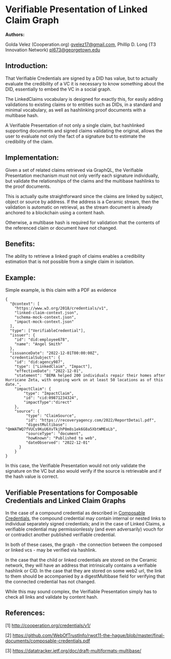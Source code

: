 # Verifiable Presentation of Linked Claim Graph

**Authors:**

Golda Velez (Cooperation.org) <gvelez17@gmail.com>,
Phillip D. Long (T3 Innovation Network) <pl673@georgetown.edu>

## **Introduction**:

That Verifiable Credentials are signed by a DID has value, but to actually evaluate the credibility of a VC 
it is necessary to know something about the DID, essentially to embed the VC in a social graph.

The LinkedClaims vocabulary is designed for exactly this, for easily adding validations to existing claims 
or to entities such as DIDs, in a standard and minimal vocabulary, as well as hashlinking proof documents with a multibase hash.

A Verifiable Presentation of not only a single claim, but hashlinked supporting documents and signed claims validating the original, 
allows the user to evaluate not only the fact of a signature but to estimate the credibility of the claim.

## **Implementation**:

Given a set of related claims retrieved via GraphQL, the Verifiable Presentation mechanism must not only verify each signature individually, but 
validate the relationships of the claims and the multibase hashlinks to the proof documents.

This is actually quite straightforward since the claims are linked by subject, object or source by address.  If the address is a Ceramic stream,
then the validation is automatic on retrieval, as the stream document is already anchored to a blockchain using a content hash.

Otherwise, a multibase hash is required for validation that the contents of the referenced claim or document have not changed.

## **Benefits**:

The ability to retrieve a linked graph of claims enables a credibility estimation that is not possible from a single claim in isolation.

## **Example**:

Simple example, is this claim with a PDF as evidence

```
{
  "@context": [
    "https://www.w3.org/2018/credentials/v1",
    "linked-claim-context.json",
    "schema-mock-context.json",
    "impact-mock-context.json"
  ],
  "type": ["VerifiableCredential"],
  "issuer": {
    "id": "did:employee678",
    "name": "Angel Smith"
  },
  "issuanceDate": "2022-12-01T00:00:00Z",
  "credentialSubject": {
    "id": "did:agency987",
    "type": ["LinkedClaim", "Impact"],
    "effectiveDate": "2022-12-01", 
    "statement": "BEMA helped 200 individuals repair their homes after Hurricane Zeta, with ongoing work on at least 50 locations as of this date.",
    "impactClaim": {
        "type": "ImpactClaim",
        "id": "cid:09871234324",
        "impactType":"direct"
    },
    "source": {
         "type": "ClaimSource",
         "id": "https://recoveryagency.com/2022/ReportDetail.pdf",
         "digestMultibase": "QmWATWQ7fVUCs9KuU6XvTkjhP8m8s1ek6G8a5XbtWMEoLb",
         "sourceType": "document",
         "howKnown": "Published to web",
         "dateObserved": "2022-12-01"
      }
    }
}
``` 

In this case, the Verifiable Presentation would not only validate the signature on the VC but also would verify if the source is retrievable and if the hash value is correct. 

## Verifiable Presentations for Composable Credentials and Linked Claim Graphs

In the case of a compound credential as described in [Composable Credentials](https://github.com/WebOfTrustInfo/rwot11-the-hague/blob/master/final-documents/composable-credentials.pdf), the compound credential may contain internal or nested links to individual separately signed credentials; and in the case of Linked Claims, a verifiable credential may permissionlessly (and even adversarily) vouch for or contradict another published verifiable credential.

In both of these cases, the graph - the connection between the composed or linked vcs - may be verified via hashlink.

In the case that the child or linked credentials are stored on the Ceramic network, they will have an address that intrinsically contains a verifiable hashlink or CID.  In the case that they are stored on some web2 url, the link to them should be accompanied by a digestMultibase field for verifying that the connected credential has not changed.

While this may sound complex, the Verifiable Presentation simply has to check all links and validate by content hash. 

## **References**:

[1] http://cooperation.org/credentials/v1/

[2] https://github.com/WebOfTrustInfo/rwot11-the-hague/blob/master/final-documents/composable-credentials.pdf

[3] https://datatracker.ietf.org/doc/draft-multiformats-multibase/
